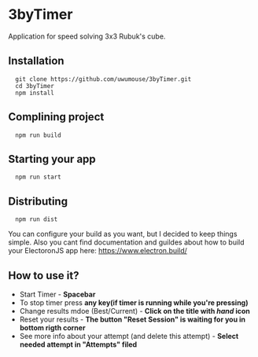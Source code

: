 # 3byTimer
Application for speed solving 3x3 Rubuk's cube.

## Installation
```
  git clone https://github.com/uwumouse/3byTimer.git
  cd 3byTimer
  npm install
```

## Complining project
```
  npm run build
```
## Starting your app 
```
  npm run start
```
## Distributing
```
  npm run dist
```
You can configure your build as you want, but I decided to keep things simple.
Also you cant find documentation and guildes about how to build your ElectoronJS app here: https://www.electron.build/


## How to use it?  
- Start Timer - __Spacebar__
- To stop timer press __any key(if timer is running while you're pressing)__
- Change results mdoe (Best/Current) - __Click on the title with *hand* icon__
- Reset your results - __The button "Reset Session" is waiting for you in bottom rigth corner__
- See more info about your attempt (and delete this attempt) - __Select needed attempt in "Attempts" filed__
